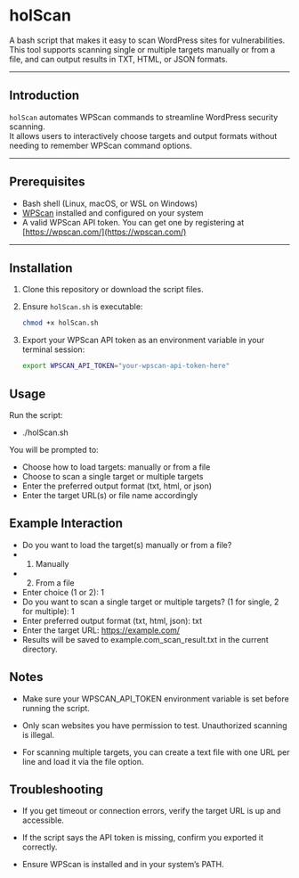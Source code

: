 # holScan

A bash script that makes it easy to scan WordPress sites for vulnerabilities.  
This tool supports scanning single or multiple targets manually or from a file, and can output results in TXT, HTML, or JSON formats.

---

## Introduction

`holScan` automates WPScan commands to streamline WordPress security scanning.  
It allows users to interactively choose targets and output formats without needing to remember WPScan command options.

---

## Prerequisites

- Bash shell (Linux, macOS, or WSL on Windows)  
- [WPScan](https://wpscan.com/) installed and configured on your system  
- A valid WPScan API token. You can get one by registering at [https://wpscan.com/](https://wpscan.com/)  

---

## Installation

1. Clone this repository or download the script files.  
2. Ensure `holScan.sh` is executable:

   ```bash
   chmod +x holScan.sh

3. Export your WPScan API token as an environment variable in your terminal session:

   ```bash
   export WPSCAN_API_TOKEN="your-wpscan-api-token-here"

## Usage

Run the script:
  - ./holScan.sh

You will be prompted to:
   - Choose how to load targets: manually or from a file
   - Choose to scan a single target or multiple targets
   - Enter the preferred output format (txt, html, or json)
   - Enter the target URL(s) or file name accordingly

## Example Interaction
- Do you want to load the target(s) manually or from a file?
- 1. Manually
- 2. From a file
- Enter choice (1 or 2): 1
- Do you want to scan a single target or multiple targets? (1 for single, 2 for multiple): 1
- Enter preferred output format (txt, html, json): txt
- Enter the target URL: https://example.com/
- Results will be saved to example.com_scan_result.txt in the current directory.

## Notes

- Make sure your WPSCAN_API_TOKEN environment variable is set before running the script.

- Only scan websites you have permission to test. Unauthorized scanning is illegal.

- For scanning multiple targets, you can create a text file with one URL per line and load it via the file option.

## Troubleshooting

- If you get timeout or connection errors, verify the target URL is up and accessible.

- If the script says the API token is missing, confirm you exported it correctly.

- Ensure WPScan is installed and in your system’s PATH.




